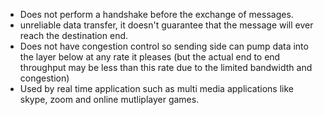 - Does not perform a handshake before the exchange of messages.
- unreliable data transfer, it doesn't guarantee that the message will ever reach the destination end.
- Does not have congestion control so sending side can pump data into the layer below at any rate it pleases (but the actual end to end throughput may be less than this rate due to the limited bandwidth and congestion)
- Used by real time application such as multi media applications like skype, zoom and online mutliplayer games.
